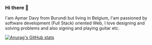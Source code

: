 ### Hi there 👋

I'am Aymar Davy from Burundi but living in Belgium, I'am passioned by software development (Full Stack) oriented Web, I love designing and solving problems and also signing and playing guitar etc.

[![Anurag's GitHub stats](https://github-readme-stats.vercel.app/api?username=HaAymar)](https://github.com/anuraghazra/github-readme-stats)
